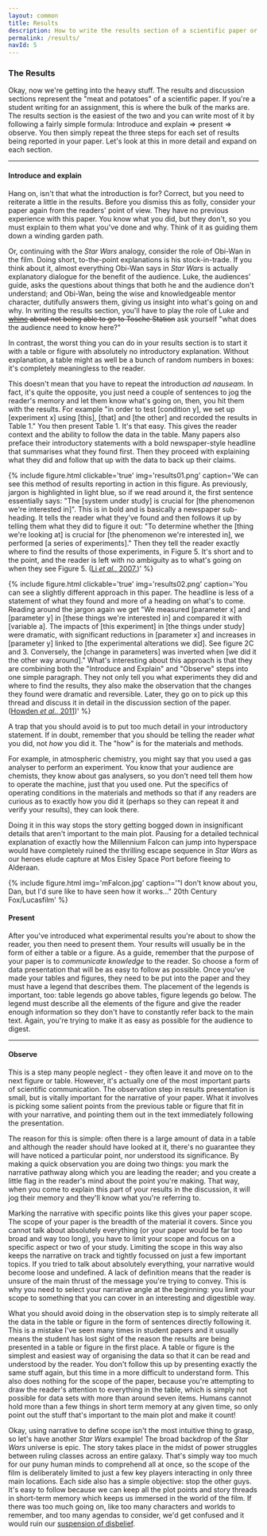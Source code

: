 ```yaml
---
layout: common
title: Results
description: How to write the results section of a scientific paper or report
permalink: /results/
navId: 5
---
```

### The Results

Okay, now we're getting into the heavy stuff. The results and discussion sections represent the "meat and potatoes" of a scientific paper. If you're a student writing for an assignment, this is where the bulk of the marks are. The results section is the easiest of the two and you can write most of it by following a fairly simple formula:
Introduce and explain <i class="fa fa-arrow-right" aria-hidden="true"></i><noscript>=></noscript> present <i class="fa fa-arrow-right" aria-hidden="true"></i><noscript>=></noscript> observe. You then simply repeat the three steps for each set of results being reported in your paper. Let's look at this in more detail and expand on each section.

<hr>

#### Introduce and explain

Hang on, isn't that what the introduction is for? Correct, but you need to reiterate a little in the results. Before you dismiss this as folly, consider your paper again from the readers' point of view. They have no previous experience with this paper. You know what you did, but they don't, so you must explain to them what you've done and why. Think of it as guiding them down a winding garden path.

Or, continuing with  the _Star Wars_ analogy, consider the role of Obi-Wan in the film. Doing short, to-the-point explanations is his stock-in-trade. If you think about it, almost everything Obi-Wan says in _Star Wars_ is actually explanatory dialogue for the benefit of the audience. Luke, the audiences' guide, asks the questions about things that both he and the audience don't understand; and Obi-Wan, being the wise and knowledgeable mentor character, dutifully answers them, giving us insight into what's going on and why. In writing the results section, you'll have to play the role of Luke and <strike><a href="https://youtu.be/FKvdrqFSwhQ" target="&#x5f;blank">whine</a> about not being able to go to Tosche Station</strike> ask yourself "what does the audience need to know here?"

In contrast, the worst thing you can do in your results section is to start it with a table or figure with absolutely no introductory explanation. Without explanation, a table might as well be a bunch of random numbers in boxes: it's completely meaningless to the reader.

This doesn't mean that you have to repeat the introduction _ad nauseam_. In fact, it's quite the opposite, you just need a couple of sentences to jog the reader's memory and let them know what's going on, then, you hit them with the results. For example "in order to test [condition y], we set up [experiment x] using [this], [that] and [the other] and recorded the results in Table 1." You then present Table 1. It's that easy. This gives the reader context and the ability to follow the data in the table. Many papers also preface their introductory statements with a bold newspaper-style headline that summarises what they found first. Then they proceed with explaining what they did and follow that up with the data to back up their claims.

{% include figure.html clickable='true' img='results01.png' caption='We can see this method of results reporting in action in this figure. As previously, jargon is highlighted in light blue, so if we read around it, the first sentence essentially says: "The [system under study] is crucial for [the phenomenon we&#x27;re interested in]". This is in bold and is basically a newspaper sub-heading. It tells the reader what they&#x27;ve found and then follows it up by telling them what they did to figure it out: "To determine whether the [thing we&#x27;re looking at] is crucial for [the phenomenon we&#x27;re interested in], we performed [a series of experiments]." Then they tell the reader exactly where to find the results of those experiments, in Figure 5. It&#x27;s short and to the point, and the reader is left with no ambiguity as to what&#x27;s going on when they see Figure 5. (<a href="http://www.ncbi.nlm.nih.gov/pmc/articles/PMC1890518/" target="&#x5f;blank">Li <i>et al.</i>, 2007.</a>)' %}

{% include figure.html clickable='true' img='results02.png' caption='You can see a slightly different approach in this paper. The headline is less of a statement of what they found and more of a heading on what&#x27;s to come. Reading around the jargon again we get "We measured [parameter x] and [parameter y] in [these things we&#x27;re interested in] and compared it with [variable a]. The impacts of [this experiment] in [the things under study] were dramatic, with significant reductions in [parameter x] and increases in [parameter y] linked to [the experimental alterations we did]. See figure 2C and 3. Conversely, the [change in parameters] was inverted when [we did it the other way around]." What&#x27;s interesting about this approach is that they are combining both the "Introduce and Explain" and "Observe" steps into one simple paragraph. They not only tell you what experiments they did and where to find the results, they also make the observation that the changes they found were dramatic and reversible. Later, they go on to pick up this thread and discuss it in detail in the discussion section of the paper. (<a href="http://journals.plos.org/plospathogens/article?id=10.1371/journal.ppat.1002359" target="&#x5f;blank">Howden <i>et al.</i>, 2011</a>)' %}

A trap that you should avoid is to put too much detail in your introductory statement. If in doubt, remember that you should be telling the reader _what_ you did, not _how_ you did it. The "how" is for the materials and methods.

For example, in atmospheric chemistry, you might say that you used a gas analyser to perform an experiment. You know that your audience are chemists, they know about gas analysers, so you don't need tell them how to operate the machine, just that you used one. Put the specifics of operating conditions in the materials and methods so that if any readers are curious as to exactly how you did it (perhaps so they can repeat it and verify your results), they can look there.

Doing it in this way stops the story getting bogged down in insignificant details that aren't important to the main plot. Pausing for a detailed technical explanation of exactly how the Millennium Falcon can jump into hyperspace would have completely ruined the thrilling escape sequence in _Star Wars_ as our heroes elude capture at Mos Eisley Space Port before fleeing to Alderaan.

{% include figure.html img='mFalcon.jpg' caption='"I don&#x27;t know about you, Dan, but I&#x27;d sure like to have seen how it works..." 20th Century Fox/Lucasfilm' %}

#### Present

After you've introduced what experimental results you're about to show the reader, you then need to present them. Your results will usually be in the form of either a table or a figure. As a guide, remember that the purpose of your paper is to <i>communicate knowledge</i> to the reader. So choose a form of data presentation that will be as easy to follow as possible. Once you've made your tables and figures, they need to be put into the paper and they must have a legend that describes them. The placement of the legends is important, too: table legends go above tables, figure legends go below. The legend must describe all the elements of the figure and give the reader enough information so they don't have to constantly refer back to the main text. Again, you're trying to make it as easy as possible for the audience to digest.

<hr>

#### Observe

This is a step many people neglect - they often leave it and move on to the next figure or table. However, it's actually one of the most important parts of scientific communication. The observation step in results presentation is small, but is vitally important for the narrative of your paper. What it involves is picking some salient points from the previous table or figure that fit in with your narrative, and pointing them out in the text immediately following the presentation.

The reason for this is simple: often there is a large amount of data in a table and although the reader should have looked at it, there's no guarantee they will have noticed a particular point, nor understood its significance. By making a quick observation you are doing two things: you mark the narrative pathway along which you are leading the reader; and you create a little flag in the reader's mind about the point you're making. That way, when you come to explain this part of your results in the discussion, it will jog their memory and they'll know what you're referring to.

Marking the narrative with specific points like this gives your paper scope. The scope of your paper is the breadth of the material it covers. Since you cannot talk about absolutely everything (or your paper would be far too broad and way too long), you have to limit your scope and focus on a specific aspect or two of your study. Limiting the scope in this way also keeps the narrative on track and tightly focussed on just a few important topics. If you tried to talk about absolutely everything, your narrative would become loose and undefined. A lack of definition means that the reader is unsure of the main thrust of the message you're trying to convey. This is why you need to select your narrative angle at the beginning: you limit your scope to something that you can cover in an interesting and digestible way.

What you should avoid doing in the observation step is to simply reiterate all the data in the table or figure in the form of sentences directly following it. This is a mistake I've seen many times in student papers and it usually means the student has lost sight of the reason the results are being presented in a table or figure in the first place. A table or figure is the simplest and easiest way of organising the data so that it can be read and understood by the reader. You don't follow this up by presenting exactly the same stuff again, but this time in a more difficult to understand form. This also does nothing for the scope of the paper, because you're attempting to draw the reader's attention to everything in the table, which is simply not possible for data sets with more than around seven items. Humans cannot hold more than a few things in short term memory at any given time, so only point out the stuff that's important to the main plot and make it count!

Okay, using narrative to define scope isn't the most intuitive thing to grasp, so let's have another <i>Star Wars</i> example! The broad backdrop of the _Star Wars_ universe is epic. The story takes place in the midst of power struggles between ruling classes across an entire galaxy. That's simply way too much for our puny human minds to comprehend all at once, so the scope of the film is deliberately limited to just a few key players interacting in only three main locations. Each side also has a simple objective: stop the other guys. It's easy to follow because we can keep all the plot points and story threads in short-term memory which keeps us immersed in the world of the film. If there was too much going on, like too many characters and worlds to remember, and too many agendas to consider, we'd get confused and it would ruin our <a href="https://en.wikipedia.org/wiki/Suspension_of_disbelief" target="&#x5f;blank">suspension of disbelief</a>.
